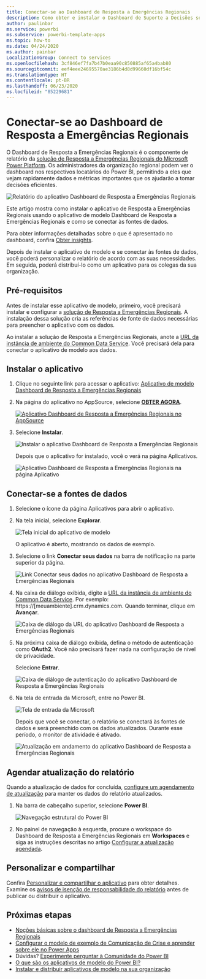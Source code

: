 ```yaml
---
title: Conectar-se ao Dashboard de Resposta a Emergências Regionais
description: Como obter e instalar o Dashboard de Suporte a Decisões sobre a COVID-19 para o aplicativo de modelo de resposta a emergências regionais e como se conectar aos dados
author: paulinbar
ms.service: powerbi
ms.subservice: powerbi-template-apps
ms.topic: how-to
ms.date: 04/24/2020
ms.author: painbar
LocalizationGroup: Connect to services
ms.openlocfilehash: 3cf846ef7fa7b47b0eaa90c850885af65a4bab80
ms.sourcegitcommit: eef4eee24695570ae3186b4d8d99660df16bf54c
ms.translationtype: HT
ms.contentlocale: pt-BR
ms.lasthandoff: 06/23/2020
ms.locfileid: "85229681"
---
```

# <a name="connect-to-the-regional-emergency-response-dashboard"></a>Conectar-se ao Dashboard de Resposta a Emergências Regionais
O Dashboard de Resposta a Emergências Regionais é o componente de relatório da [solução de Resposta a Emergências Regionais do Microsoft Power Platform](https://docs.microsoft.com/powerapps/sample-apps/regional-emergency-response/overview). Os administradores da organização regional podem ver o dashboard nos respectivos locatários do Power BI, permitindo a eles que vejam rapidamente dados e métricas importantes que os ajudarão a tomar decisões eficientes.

![Relatório do aplicativo Dashboard de Resposta a Emergências Regionais](media/service-connect-to-regional-emergency-response/service-regional-emergency-response-app-report.png)

Este artigo mostra como instalar o aplicativo de Resposta a Emergências Regionais usando o aplicativo de modelo Dashboard de Resposta a Emergências Regionais e como se conectar às fontes de dados.

Para obter informações detalhadas sobre o que é apresentado no dashboard, confira [Obter insights](https://docs.microsoft.com/powerapps/sample-apps/regional-emergency-response/portals-admin-reporting#get-insights).

Depois de instalar o aplicativo de modelo e se conectar às fontes de dados, você poderá personalizar o relatório de acordo com as suas necessidades. Em seguida, poderá distribuí-lo como um aplicativo para os colegas da sua organização.

## <a name="prerequisites"></a>Pré-requisitos

Antes de instalar esse aplicativo de modelo, primeiro, você precisará instalar e configurar a [solução de Resposta a Emergências Regionais](https://docs.microsoft.com/powerapps/sample-apps/regional-emergency-response/deploy). A instalação dessa solução cria as referências de fonte de dados necessárias para preencher o aplicativo com os dados.

Ao instalar a solução de Resposta a Emergências Regionais, anote a [URL da instância de ambiente do Common Data Service](https://docs.microsoft.com/powerapps/sample-apps/regional-emergency-response/deploy#step-5-configure-and-publish-power-bi-dashboard). Você precisará dela para conectar o aplicativo de modelo aos dados.

## <a name="install-the-app"></a>Instalar o aplicativo

1. Clique no seguinte link para acessar o aplicativo: [Aplicativo de modelo Dashboard de Resposta a Emergências Regionais](https://appsource.microsoft.com/product/power-bi/powerapps_cxo.regional_response)

1. Na página do aplicativo no AppSource, selecione [**OBTER AGORA**](https://appsource.microsoft.com/product/power-bi/powerapps_cxo.regional_response).

    [![Aplicativo Dashboard de Resposta a Emergências Regionais no AppSource](media/service-connect-to-regional-emergency-response/service-regional-emergency-response-app-appsource-get-it-now.png)](https://appsource.microsoft.com/product/power-bi/powerapps_cxo.regional_response)

1. Selecione **Instalar**. 

    ![Instalar o aplicativo Dashboard de Resposta a Emergências Regionais](media/service-connect-to-regional-emergency-response/service-regional-emergency-response-select-install.png)

    Depois que o aplicativo for instalado, você o verá na página Aplicativos.

   ![Aplicativo Dashboard de Resposta a Emergências Regionais na página Aplicativo](media/service-connect-to-regional-emergency-response/service-regional-emergency-response-app-apps-page-icon.png)

## <a name="connect-to-data-sources"></a>Conectar-se a fontes de dados

1. Selecione o ícone da página Aplicativos para abrir o aplicativo.

1. Na tela inicial, selecione **Explorar**.

   ![Tela inicial do aplicativo de modelo](media/service-connect-to-regional-emergency-response/service-regional-emergency-response-app-splash-screen.png)

   O aplicativo é aberto, mostrando os dados de exemplo.

1. Selecione o link **Conectar seus dados** na barra de notificação na parte superior da página.

   ![Link Conectar seus dados no aplicativo Dashboard de Resposta a Emergências Regionais](media/service-connect-to-regional-emergency-response/service-regional-emergency-response-app-connect-data.png)

1. Na caixa de diálogo exibida, digite a [URL da instância de ambiente do Common Data Service](https://docs.microsoft.com/powerapps/sample-apps/emergency-response/deploy-configure#publish-the-power-bi-dashboard). Por exemplo: https://[meuambiente].crm.dynamics.com. Quando terminar, clique em **Avançar**.

   ![Caixa de diálogo da URL do aplicativo Dashboard de Resposta a Emergências Regionais](media/service-connect-to-regional-emergency-response/service-regional-emergency-response-app-url-dialog.png)

1. Na próxima caixa de diálogo exibida, defina o método de autenticação como **OAuth2**. Você não precisará fazer nada na configuração de nível de privacidade.

   Selecione **Entrar**.

   ![Caixa de diálogo de autenticação do aplicativo Dashboard de Resposta a Emergências Regionais](media/service-connect-to-regional-emergency-response/service-regional-emergency-response-app-authentication-dialog.png)

1. Na tela de entrada da Microsoft, entre no Power BI.

   ![Tela de entrada da Microsoft](media/service-connect-to-regional-emergency-response/service-regional-emergency-response-app-microsoft-login.png)

   Depois que você se conectar, o relatório se conectará às fontes de dados e será preenchido com os dados atualizados. Durante esse período, o monitor de atividade é ativado.

   ![Atualização em andamento do aplicativo Dashboard de Resposta a Emergências Regionais](media/service-connect-to-regional-emergency-response/service-regional-emergency-response-app-refresh-monitor.png)

## <a name="schedule-report-refresh"></a>Agendar atualização do relatório

Quando a atualização de dados for concluída, [configure um agendamento de atualização](../connect-data/refresh-scheduled-refresh.md) para manter os dados do relatório atualizados.

1. Na barra de cabeçalho superior, selecione **Power BI**.

   ![Navegação estrutural do Power BI](media/service-connect-to-regional-emergency-response/service-regional-emergency-response-app-powerbi-breadcrumb.png)

1. No painel de navegação à esquerda, procure o workspace do Dashboard de Resposta a Emergências Regionais em **Workspaces** e siga as instruções descritas no artigo [Configurar a atualização agendada](../connect-data/refresh-scheduled-refresh.md).

## <a name="customize-and-share"></a>Personalizar e compartilhar

Confira [Personalizar e compartilhar o aplicativo](../connect-data/service-template-apps-install-distribute.md#customize-and-share-the-app) para obter detalhes. Examine os [avisos de isenção de responsabilidade do relatório](https://docs.microsoft.com/powerapps/sample-apps/regional-emergency-response/overview#disclaimer) antes de publicar ou distribuir o aplicativo.

## <a name="next-steps"></a>Próximas etapas
* [Noções básicas sobre o dashboard de Resposta a Emergências Regionais](https://docs.microsoft.com/powerapps/sample-apps/regional-emergency-response/portals-admin-reporting#get-insights)
* [Configurar o modelo de exemplo de Comunicação de Crise e aprender sobre ele no Power Apps](https://docs.microsoft.com/powerapps/maker/canvas-apps/sample-crisis-communication-app)
* Dúvidas? [Experimente perguntar à Comunidade do Power BI](https://community.powerbi.com/)
* [O que são os aplicativos de modelo do Power BI?](../connect-data/service-template-apps-overview.md)
* [Instalar e distribuir aplicativos de modelo na sua organização](../connect-data/service-template-apps-install-distribute.md)
